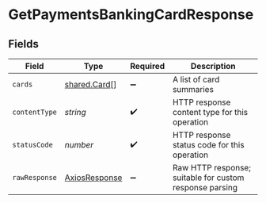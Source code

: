 # GetPaymentsBankingCardResponse


## Fields

| Field                                                   | Type                                                    | Required                                                | Description                                             |
| ------------------------------------------------------- | ------------------------------------------------------- | ------------------------------------------------------- | ------------------------------------------------------- |
| `cards`                                                 | [shared.Card](../../models/shared/card.md)[]            | :heavy_minus_sign:                                      | A list of card summaries                                |
| `contentType`                                           | *string*                                                | :heavy_check_mark:                                      | HTTP response content type for this operation           |
| `statusCode`                                            | *number*                                                | :heavy_check_mark:                                      | HTTP response status code for this operation            |
| `rawResponse`                                           | [AxiosResponse](https://axios-http.com/docs/res_schema) | :heavy_minus_sign:                                      | Raw HTTP response; suitable for custom response parsing |